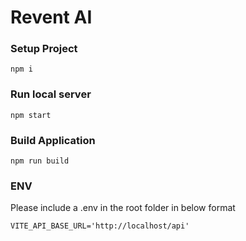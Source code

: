 # Revent AI

### Setup Project

```
npm i
```

### Run local server
```
npm start
```

### Build Application
```
npm run build
```

### ENV

Please include a .env in the root folder in below format

```
VITE_API_BASE_URL='http://localhost/api'
```